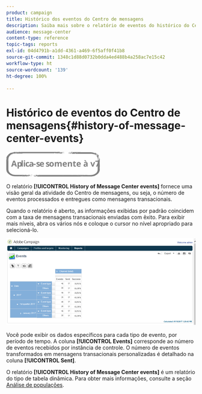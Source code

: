 ```yaml
---
product: campaign
title: Histórico dos eventos do Centro de mensagens
description: Saiba mais sobre o relatório de eventos do histórico do Centro de mensagens.
audience: message-center
content-type: reference
topic-tags: reports
exl-id: 04d4791b-a1dd-4361-a469-6f5aff0f41b8
source-git-commit: 1348c1d88d0732b0dda4ed488b4a258ac7e15c42
workflow-type: ht
source-wordcount: '139'
ht-degree: 100%

---
```


# Histórico de eventos do Centro de mensagens{#history-of-message-center-events}

![](../../assets/v7-only.svg)

O relatório **[!UICONTROL History of Message Center events]** fornece uma visão geral da atividade do Centro de mensagens, ou seja, o número de eventos processados e entregues como mensagens transacionais.

Quando o relatório é aberto, as informações exibidas por padrão coincidem com a taxa de mensagens transacionais enviadas com êxito. Para exibir mais níveis, abra os vários nós e coloque o cursor no nível apropriado para selecioná-lo.

![](assets/messagecenter_reporting_001.png)

Você pode exibir os dados específicos para cada tipo de evento, por período de tempo. A coluna **[!UICONTROL Events]** corresponde ao número de eventos recebidos por instância de controle. O número de eventos transformados em mensagens transacionais personalizadas é detalhado na coluna **[!UICONTROL Sent]**.

O relatório **[!UICONTROL History of Message Center events]** é um relatório do tipo de tabela dinâmica. Para obter mais informações, consulte a seção [Análise de populações](../../reporting/using/about-descriptive-analysis.md).
